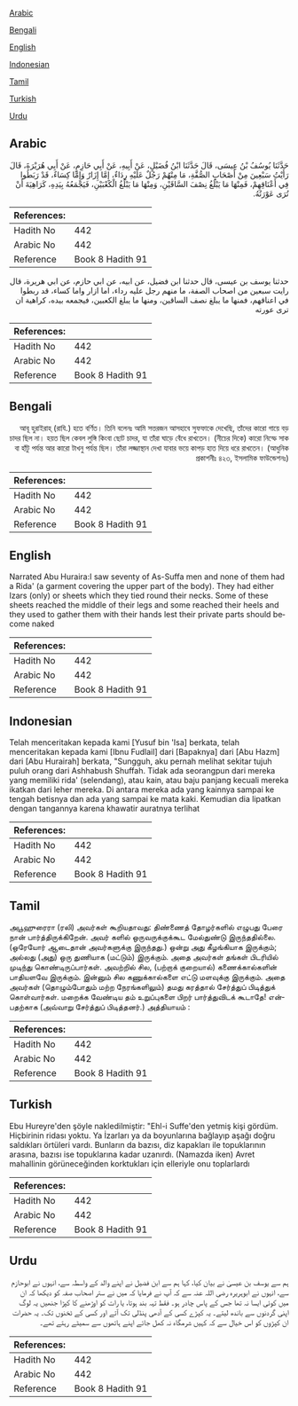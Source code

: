 [Arabic](#arabic)

[Bengali](#bengali)

[English](#english)

[Indonesian](#indonesian)

[Tamil](#tamil)

[Turkish](#turkish)

[Urdu](#urdu)

## Arabic


<div dir="rtl" lang="ar" style={{fontSize:'larger',backgroundColor:'#f8f9fa',padding:20}}>
حَدَّثَنَا يُوسُفُ بْنُ عِيسَى، قَالَ حَدَّثَنَا ابْنُ فُضَيْلٍ، عَنْ أَبِيهِ، عَنْ أَبِي حَازِمٍ، عَنْ أَبِي هُرَيْرَةَ، قَالَ رَأَيْتُ سَبْعِينَ مِنْ أَصْحَابِ الصُّفَّةِ، مَا مِنْهُمْ رَجُلٌ عَلَيْهِ رِدَاءٌ، إِمَّا إِزَارٌ وَإِمَّا كِسَاءٌ، قَدْ رَبَطُوا فِي أَعْنَاقِهِمْ، فَمِنْهَا مَا يَبْلُغُ نِصْفَ السَّاقَيْنِ، وَمِنْهَا مَا يَبْلُغُ الْكَعْبَيْنِ، فَيَجْمَعُهُ بِيَدِهِ، كَرَاهِيَةَ أَنْ تُرَى عَوْرَتُهُ‏.‏
</div>
<div style={{backgroundColor:'#f8f9fa',padding:20, marginBottom: 10}}><table> <thead> <tr> <th>References:</th> <th></th> </tr> </thead> <tbody><tr><td>Hadith No</td><td>442</td></tr><tr><td>Arabic No</td><td>442</td></tr><tr><td>Reference</td><td>Book 8 Hadith 91</td></tr></tbody></table></div>


<div dir="rtl" lang="ar" style={{fontSize:'larger',backgroundColor:'#f8f9fa',padding:20}}>
حدثنا يوسف بن عيسى، قال حدثنا ابن فضيل، عن ابيه، عن ابي حازم، عن ابي هريرة، قال رايت سبعين من اصحاب الصفة، ما منهم رجل عليه رداء، اما ازار واما كساء، قد ربطوا في اعناقهم، فمنها ما يبلغ نصف الساقين، ومنها ما يبلغ الكعبين، فيجمعه بيده، كراهية ان ترى عورته
</div>
<div style={{backgroundColor:'#f8f9fa',padding:20, marginBottom: 10}}><table> <thead> <tr> <th>References:</th> <th></th> </tr> </thead> <tbody><tr><td>Hadith No</td><td>442</td></tr><tr><td>Arabic No</td><td>442</td></tr><tr><td>Reference</td><td>Book 8 Hadith 91</td></tr></tbody></table></div>

## Bengali


<div dir="rtl" lang="bn" style={{fontSize:'larger',backgroundColor:'#f8f9fa',padding:20}}>
আবূ হুরাইরাহ্ (রাযি.) হতে বর্ণিত। তিনি বলেনঃ আমি সত্তরজন আসহাবে সুফফাকে দেখেছি, তাঁদের কারো গায়ে বড় চাদর ছিল না। হয়ত ছিল কেবল লুঙ্গি কিংবা ছোট চাদর, যা তাঁরা ঘাড়ে বেঁধে রাখতেন। (নীচের দিকে) কারো নিস্ফে সাক বা হাঁটু পর্যন্ত আর কারো টাখনু পর্যন্ত ছিল। তাঁরা লজ্জাস্থান দেখা যাবার ভয়ে কাপড় হাত দিয়ে ধরে রাখতেন। (আধুনিক প্রকাশনীঃ ৪২৩, ইসলামিক ফাউন্ডেশনঃ)
</div>
<div style={{backgroundColor:'#f8f9fa',padding:20, marginBottom: 10}}><table> <thead> <tr> <th>References:</th> <th></th> </tr> </thead> <tbody><tr><td>Hadith No</td><td>442</td></tr><tr><td>Arabic No</td><td>442</td></tr><tr><td>Reference</td><td>Book 8 Hadith 91</td></tr></tbody></table></div>

## English


<div dir="ltr" lang="en" style={{fontSize:'larger',backgroundColor:'#f8f9fa',padding:20}}>
Narrated Abu Huraira:I saw seventy of As-Suffa men and none of them had a Rida' (a garment covering the upper part of the body). They had either Izars (only) or sheets which they tied round their necks. Some of these sheets reached the middle of their legs and some reached their heels and they used to gather them with their hands lest their private parts should become naked
</div>
<div style={{backgroundColor:'#f8f9fa',padding:20, marginBottom: 10}}><table> <thead> <tr> <th>References:</th> <th></th> </tr> </thead> <tbody><tr><td>Hadith No</td><td>442</td></tr><tr><td>Arabic No</td><td>442</td></tr><tr><td>Reference</td><td>Book 8 Hadith 91</td></tr></tbody></table></div>

## Indonesian


<div dir="ltr" lang="id" style={{fontSize:'larger',backgroundColor:'#f8f9fa',padding:20}}>
Telah menceritakan kepada kami [Yusuf bin 'Isa] berkata, telah menceritakan kepada kami [Ibnu Fudlail] dari [Bapaknya] dari [Abu Hazm] dari [Abu Hurairah] berkata, "Sungguh, aku pernah melihat sekitar tujuh puluh orang dari Ashhabush Shuffah. Tidak ada seorangpun dari mereka yang memiliki rida' (selendang), atau kain, atau baju panjang kecuali mereka ikatkan dari leher mereka. Di antara mereka ada yang kainnya sampai ke tengah betisnya dan ada yang sampai ke mata kaki. Kemudian dia lipatkan dengan tangannya karena khawatir auratnya terlihat
</div>
<div style={{backgroundColor:'#f8f9fa',padding:20, marginBottom: 10}}><table> <thead> <tr> <th>References:</th> <th></th> </tr> </thead> <tbody><tr><td>Hadith No</td><td>442</td></tr><tr><td>Arabic No</td><td>442</td></tr><tr><td>Reference</td><td>Book 8 Hadith 91</td></tr></tbody></table></div>

## Tamil


<div dir="ltr" lang="ta" style={{fontSize:'larger',backgroundColor:'#f8f9fa',padding:20}}>
அபூஹுரைரா (ரலி) அவர்கள் கூறியதாவது: திண்ணைத் தோழர்களில் எழுபது பேரை நான் பார்த்திருக்கிறேன். அவர் களில் ஒருவருக்குக்கூட மேல்துண்டு இருந்ததில்லை. (ஒரேயோர் ஆடைதான் அவர்களுக்கு இருந்தது.) ஒன்று அது கீழங்கியாக இருக்கும்; அல்லது (அது) ஒரு துணியாக (மட்டும்) இருக்கும். அதை அவர்கள் தங்கள் பிடரியில் முடிந்து கொண்டிருப்பார்கள். அவற்றில் சில, (பற்றாக் குறையால்) கணைக்கால்களின் பாதியளவே இருக்கும். இன்னும் சில கணுக்கால்களை எட்டு மளவுக்கு இருக்கும். அதை அவர்கள் (தொழும்போதும் மற்ற நேரங்களிலும்) தமது கரத்தால் சேர்த்துப் பிடித்துக் கொள்வார்கள். மறைக்க வேண்டிய தம் உறுப்புகளை பிறர் பார்த்துவிடக் கூடாதே! என்பதற்காக (அவ்வாறு சேர்த்துப் பிடித்தனர்.) அத்தியாயம் :
</div>
<div style={{backgroundColor:'#f8f9fa',padding:20, marginBottom: 10}}><table> <thead> <tr> <th>References:</th> <th></th> </tr> </thead> <tbody><tr><td>Hadith No</td><td>442</td></tr><tr><td>Arabic No</td><td>442</td></tr><tr><td>Reference</td><td>Book 8 Hadith 91</td></tr></tbody></table></div>

## Turkish


<div dir="ltr" lang="tr" style={{fontSize:'larger',backgroundColor:'#f8f9fa',padding:20}}>
Ebu Hureyre'den şöyle nakledilmiştir: "Ehl-i Suffe'den yetmiş kişi gördüm. Hiçbirinin ridası yoktu. Ya İzarları ya da boyunlarına bağlayıp aşağı doğru saldıkları örtüleri vardı. Bunların da bazısı, diz kapakları ile topuklarının arasına, bazısı ise topuklarına kadar uzanırdı. (Namazda iken) Avret mahallinin görüneceğinden korktukları için elleriyle onu toplarlardı
</div>
<div style={{backgroundColor:'#f8f9fa',padding:20, marginBottom: 10}}><table> <thead> <tr> <th>References:</th> <th></th> </tr> </thead> <tbody><tr><td>Hadith No</td><td>442</td></tr><tr><td>Arabic No</td><td>442</td></tr><tr><td>Reference</td><td>Book 8 Hadith 91</td></tr></tbody></table></div>

## Urdu


<div dir="rtl" lang="ur" style={{fontSize:'larger',backgroundColor:'#f8f9fa',padding:20}}>
ہم سے یوسف بن عیسیٰ نے بیان کیا، کہا ہم سے ابن فضیل نے اپنے والد کے واسطہ سے، انہوں نے ابوحازم سے، انہوں نے ابوہریرہ رضی اللہ عنہ سے کہ آپ نے فرمایا کہ میں نے ستر اصحاب صفہ کو دیکھا کہ ان میں کوئی ایسا نہ تھا جس کے پاس چادر ہو۔ فقط تہہ بند ہوتا، یا رات کو اوڑھنے کا کپڑا جنھیں یہ لوگ اپنی گردنوں سے باندھ لیتے۔ یہ کپڑے کسی کے آدھی پنڈلی تک آتے اور کسی کے ٹخنوں تک۔ یہ حضرات ان کپڑوں کو اس خیال سے کہ کہیں شرمگاہ نہ کھل جائے اپنے ہاتھوں سے سمیٹے رہتے تھے۔
</div>
<div style={{backgroundColor:'#f8f9fa',padding:20, marginBottom: 10}}><table> <thead> <tr> <th>References:</th> <th></th> </tr> </thead> <tbody><tr><td>Hadith No</td><td>442</td></tr><tr><td>Arabic No</td><td>442</td></tr><tr><td>Reference</td><td>Book 8 Hadith 91</td></tr></tbody></table></div>